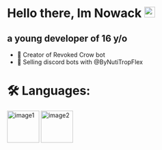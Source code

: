 <h1>
    Hello there, Im Nowack <img src=https://media.giphy.com/media/hvRJCLFzcasrR4ia7z/giphy.gif width="25"/>
</h1>
<h2>
  a young developer of 16 y/o
</h2>
  
+ 💪 Creator of Revoked Crow bot
+ 🤖 Selling discord bots with @ByNutiTropFlex

# 🛠️ Languages:
<img src="https://cdn.discordapp.com/attachments/820752455578550303/898866539225313300/1200px-CSS3_logo_and_wordmark.png" width="75" display="inline-block" alt="image1">
<img src="https://cdn.discordapp.com/attachments/820752455578550303/898866539225313300/1200px-CSS3_logo_and_wordmark.png" width="75" display="inline-block" alt="image2">

